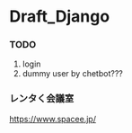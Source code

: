 # Draft_Django

### TODO 
  1. login 
  2. dummy user by chetbot??? 

### レンタく会議室
https://www.spacee.jp/

  
